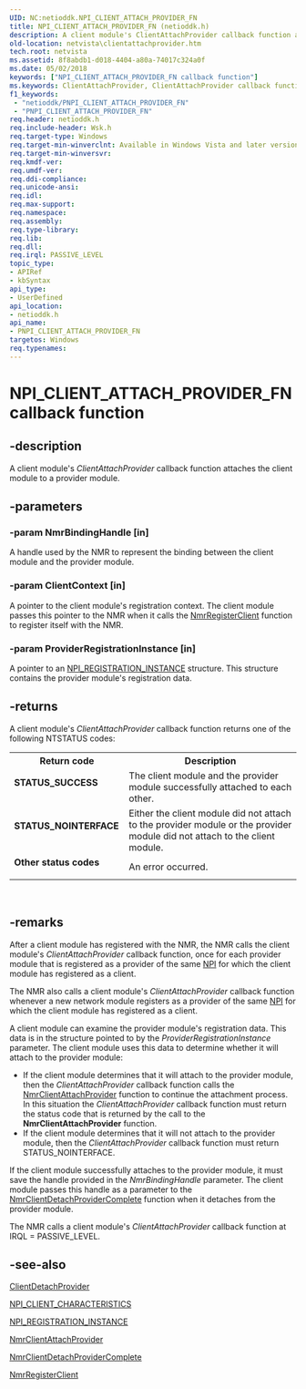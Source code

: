 ```yaml
---
UID: NC:netioddk.NPI_CLIENT_ATTACH_PROVIDER_FN
title: NPI_CLIENT_ATTACH_PROVIDER_FN (netioddk.h)
description: A client module's ClientAttachProvider callback function attaches the client module to a provider module.
old-location: netvista\clientattachprovider.htm
tech.root: netvista
ms.assetid: 8f8abdb1-d018-4404-a80a-74017c324a0f
ms.date: 05/02/2018
keywords: ["NPI_CLIENT_ATTACH_PROVIDER_FN callback function"]
ms.keywords: ClientAttachProvider, ClientAttachProvider callback function [Network Drivers Starting with Windows Vista], NPI_CLIENT_ATTACH_PROVIDER_FN, NPI_CLIENT_ATTACH_PROVIDER_FN callback, PNPI_CLIENT_ATTACH_PROVIDER_FN, PNPI_CLIENT_ATTACH_PROVIDER_FN callback function [Network Drivers Starting with Windows Vista], netioddk/ClientAttachProvider, netvista.clientattachprovider, nmrref_36b8ce1f-6570-40a1-b6f9-5d6782aac61d.xml
f1_keywords:
 - "netioddk/PNPI_CLIENT_ATTACH_PROVIDER_FN"
 - "PNPI_CLIENT_ATTACH_PROVIDER_FN"
req.header: netioddk.h
req.include-header: Wsk.h
req.target-type: Windows
req.target-min-winverclnt: Available in Windows Vista and later versions of the Windows operating   systems.
req.target-min-winversvr: 
req.kmdf-ver: 
req.umdf-ver: 
req.ddi-compliance: 
req.unicode-ansi: 
req.idl: 
req.max-support: 
req.namespace: 
req.assembly: 
req.type-library: 
req.lib: 
req.dll: 
req.irql: PASSIVE_LEVEL
topic_type:
- APIRef
- kbSyntax
api_type:
- UserDefined
api_location:
- netioddk.h
api_name:
- PNPI_CLIENT_ATTACH_PROVIDER_FN
targetos: Windows
req.typenames: 
---
```


# NPI_CLIENT_ATTACH_PROVIDER_FN callback function


## -description


A client module's 
  <i>ClientAttachProvider</i> callback function attaches the client module to a provider module.


## -parameters




### -param NmrBindingHandle [in]

A handle used by the NMR to represent the binding between the client module and the provider
     module.


### -param ClientContext [in]

A pointer to the client module's registration context. The client module passes this pointer to
     the NMR when it calls the 
     <a href="https://docs.microsoft.com/windows-hardware/drivers/ddi/netioddk/nf-netioddk-nmrregisterclient">NmrRegisterClient</a> function to register
     itself with the NMR.


### -param ProviderRegistrationInstance [in]

A pointer to an 
     <a href="https://docs.microsoft.com/windows-hardware/drivers/ddi/netioddk/ns-netioddk-_npi_registration_instance">
     NPI_REGISTRATION_INSTANCE</a> structure. This structure contains the provider module's registration
     data.


## -returns



A client module's 
     <i>ClientAttachProvider</i> callback function returns one of the following NTSTATUS codes:

<table>
<tr>
<th>Return code</th>
<th>Description</th>
</tr>
<tr>
<td width="40%">
<dl>
<dt><b>STATUS_SUCCESS</b></dt>
</dl>
</td>
<td width="60%">
The client module and the provider module successfully attached to each other.

</td>
</tr>
<tr>
<td width="40%">
<dl>
<dt><b>STATUS_NOINTERFACE</b></dt>
</dl>
</td>
<td width="60%">
Either the client module did not attach to the provider module or the provider module did not
       attach to the client module.

</td>
</tr>
<tr>
<td width="40%">
<dl>
<dt><b>Other status codes</b></dt>
</dl>
</td>
<td width="60%">
An error occurred.

</td>
</tr>
</table>
 




## -remarks



After a client module has registered with the NMR, the NMR calls the client module's 
    <i>ClientAttachProvider</i> callback function, once for each provider module that is registered as a
    provider of the same 
    <a href="https://docs.microsoft.com/windows-hardware/drivers/network/network-programming-interface">NPI</a> for which the client module
    has registered as a client.

The NMR also calls a client module's 
    <i>ClientAttachProvider</i> callback function whenever a new network module registers as a provider of the
    same 
    <a href="https://docs.microsoft.com/windows-hardware/drivers/network/network-programming-interface">NPI</a> for which the client module
    has registered as a client.

A client module can examine the provider module's registration data. This data is in the structure
    pointed to by the 
    <i>ProviderRegistrationInstance</i> parameter. The client module uses this data to determine whether it
    will attach to the provider module:

<ul>
<li>
If the client module determines that it will attach to the provider module, then the 
      <i>ClientAttachProvider</i> callback function calls the 
      <a href="https://docs.microsoft.com/windows-hardware/drivers/ddi/netioddk/nf-netioddk-nmrclientattachprovider">NmrClientAttachProvider</a> function
      to continue the attachment process. In this situation the 
      <i>ClientAttachProvider</i> callback function must return the status code that is returned by the call
      to the 
      <b>
      NmrClientAttachProvider</b> function.

</li>
<li>
If the client module determines that it will not attach to the provider module, then the 
      <i>ClientAttachProvider</i> callback function must return STATUS_NOINTERFACE.

</li>
</ul>
If the client module successfully attaches to the provider module, it must save the handle provided in
    the 
    <i>NmrBindingHandle</i> parameter. The client module passes this handle as a parameter to the 
    <a href="https://docs.microsoft.com/windows-hardware/drivers/ddi/netioddk/nf-netioddk-nmrclientdetachprovidercomplete">
    NmrClientDetachProviderComplete</a> function when it detaches from the provider module.

The NMR calls a client module's 
    <i>ClientAttachProvider</i> callback function at IRQL = PASSIVE_LEVEL.




## -see-also




<a href="https://docs.microsoft.com/windows-hardware/drivers/ddi/netioddk/nc-netioddk-npi_client_detach_provider_fn">ClientDetachProvider</a>



<a href="https://docs.microsoft.com/windows-hardware/drivers/ddi/netioddk/ns-netioddk-_npi_client_characteristics">NPI_CLIENT_CHARACTERISTICS</a>



<a href="https://docs.microsoft.com/windows-hardware/drivers/ddi/netioddk/ns-netioddk-_npi_registration_instance">NPI_REGISTRATION_INSTANCE</a>



<a href="https://docs.microsoft.com/windows-hardware/drivers/ddi/netioddk/nf-netioddk-nmrclientattachprovider">NmrClientAttachProvider</a>



<a href="https://docs.microsoft.com/windows-hardware/drivers/ddi/netioddk/nf-netioddk-nmrclientdetachprovidercomplete">
   NmrClientDetachProviderComplete</a>



<a href="https://docs.microsoft.com/windows-hardware/drivers/ddi/netioddk/nf-netioddk-nmrregisterclient">NmrRegisterClient</a>
 

 

